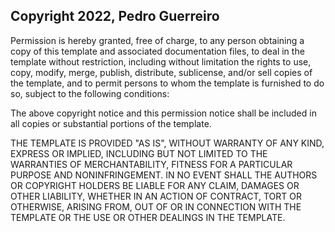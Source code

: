 ## Copyright 2022, Pedro Guerreiro

Permission is hereby granted, free of charge, to any person obtaining a copy of this template and associated documentation files, to deal in the template without restriction, including without limitation the rights to use, copy, modify, merge, publish, distribute, sublicense, and/or sell copies of the template, and to permit persons to whom the template is furnished to do so, subject to the following conditions:

The above copyright notice and this permission notice shall be included in all copies or substantial portions of the template.

THE TEMPLATE IS PROVIDED "AS IS", WITHOUT WARRANTY OF ANY KIND, EXPRESS OR IMPLIED, INCLUDING BUT NOT LIMITED TO THE WARRANTIES OF MERCHANTABILITY, FITNESS FOR A PARTICULAR PURPOSE AND NONINFRINGEMENT. IN NO EVENT SHALL THE AUTHORS OR COPYRIGHT HOLDERS BE LIABLE FOR ANY CLAIM, DAMAGES OR OTHER LIABILITY, WHETHER IN AN ACTION OF CONTRACT, TORT OR OTHERWISE, ARISING FROM, OUT OF OR IN CONNECTION WITH THE TEMPLATE OR THE USE OR OTHER DEALINGS IN THE TEMPLATE.
